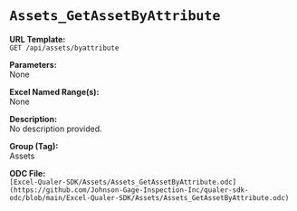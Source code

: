 # `Assets_GetAssetByAttribute`

**URL Template:**  
`GET /api/assets/byattribute`

**Parameters:**  
None

**Excel Named Range(s):**  
None

**Description:**  
No description provided.

**Group (Tag):**  
Assets

**ODC File:**  
`[Excel-Qualer-SDK/Assets/Assets_GetAssetByAttribute.odc](https://github.com/Johnson-Gage-Inspection-Inc/qualer-sdk-odc/blob/main/Excel-Qualer-SDK/Assets/Assets_GetAssetByAttribute.odc)`

